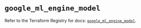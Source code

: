 # `google_ml_engine_model`

Refer to the Terraform Registry for docs: [`google_ml_engine_model`](https://registry.terraform.io/providers/hashicorp/google/6.20.0/docs/resources/ml_engine_model).
